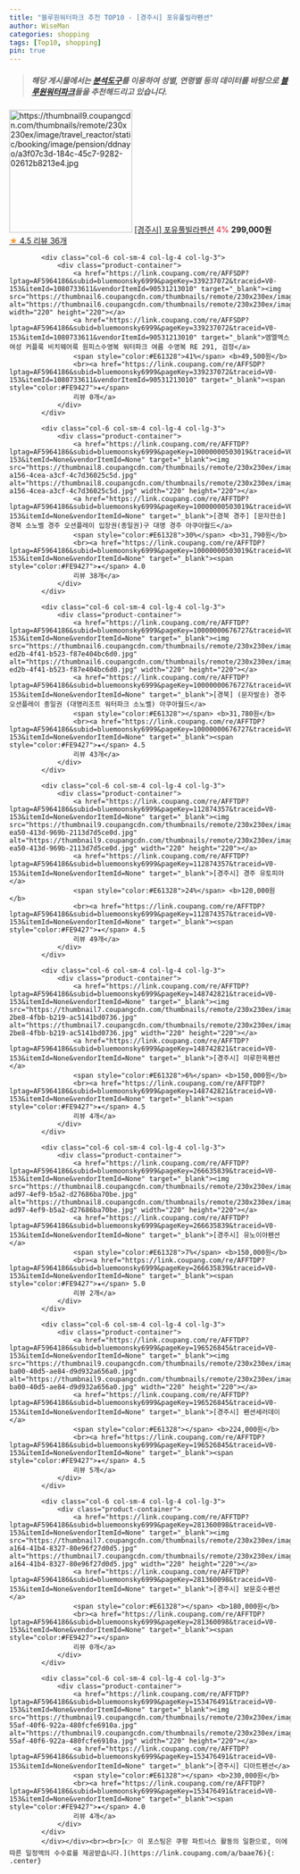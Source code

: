 ```yaml
---
title: "블루원워터파크 추천 TOP10 - [경주시] 포유풀빌라펜션"
author: WiseMan
categories: shopping
tags: [Top10, shopping]
pin: true
---
```


> ##### 해당 게시물에서는 [**분석도구**](https://itemscout.io/)를 이용하여 **성별**, **연령별** 등의 데이터를 바탕으로 [**블루원워터파크**](https://link.coupang.com/a/baae76)들을 추천해드리고 있습니다.
<div class="container"><div class="row">
            <div class="col-6 col-sm-4 col-lg-4 col-lg-3">
                <div class="product-container">
                    <a href="https://link.coupang.com/re/AFFTDP?lptag=AF5964186&subid=bluemoonsky6999&pageKey=169714633&traceid=V0-153&itemId=None&vendorItemId=None" target="_blank"><img src="https://thumbnail9.coupangcdn.com/thumbnails/remote/230x230ex/image/travel_reactor/static/booking/image/pension/ddnayo/a3f07c3d-184c-45c7-9282-02612b8213e4.jpg" alt="https://thumbnail9.coupangcdn.com/thumbnails/remote/230x230ex/image/travel_reactor/static/booking/image/pension/ddnayo/a3f07c3d-184c-45c7-9282-02612b8213e4.jpg" width="220" height="220"></a>
                    <a href="https://link.coupang.com/re/AFFTDP?lptag=AF5964186&subid=bluemoonsky6999&pageKey=169714633&traceid=V0-153&itemId=None&vendorItemId=None" target="_blank">[경주시] 포유풀빌라펜션</a>
                    <span style="color:#E61328">4%</span> <b>299,000원</b>
                    <br><a href="https://link.coupang.com/re/AFFTDP?lptag=AF5964186&subid=bluemoonsky6999&pageKey=169714633&traceid=V0-153&itemId=None&vendorItemId=None" target="_blank"><span style="color:#FE9427">★</span> 4.5
                    리뷰 36개</a>
                </div>
            </div>
            
            <div class="col-6 col-sm-4 col-lg-4 col-lg-3">
                <div class="product-container">
                    <a href="https://link.coupang.com/re/AFFSDP?lptag=AF5964186&subid=bluemoonsky6999&pageKey=339237072&traceid=V0-153&itemId=1080733611&vendorItemId=90531213010" target="_blank"><img src="https://thumbnail6.coupangcdn.com/thumbnails/remote/230x230ex/image/vendor_inventory/396b/5c51299ccbcf7465211bb974ba50f50218b41aa5fa65a7add06a5f8e5bec.jpg" alt="https://thumbnail6.coupangcdn.com/thumbnails/remote/230x230ex/image/vendor_inventory/396b/5c51299ccbcf7465211bb974ba50f50218b41aa5fa65a7add06a5f8e5bec.jpg" width="220" height="220"></a>
                    <a href="https://link.coupang.com/re/AFFSDP?lptag=AF5964186&subid=bluemoonsky6999&pageKey=339237072&traceid=V0-153&itemId=1080733611&vendorItemId=90531213010" target="_blank">엠엘엑스 여성 커플룩 비치웨어룩 원피스수영복 워터파크 여름 수영복 RE 291, 검정</a>
                    <span style="color:#E61328">41%</span> <b>49,500원</b>
                    <br><a href="https://link.coupang.com/re/AFFSDP?lptag=AF5964186&subid=bluemoonsky6999&pageKey=339237072&traceid=V0-153&itemId=1080733611&vendorItemId=90531213010" target="_blank"><span style="color:#FE9427">★</span> 
                    리뷰 0개</a>
                </div>
            </div>
            
            <div class="col-6 col-sm-4 col-lg-4 col-lg-3">
                <div class="product-container">
                    <a href="https://link.coupang.com/re/AFFTDP?lptag=AF5964186&subid=bluemoonsky6999&pageKey=10000000503019&traceid=V0-153&itemId=None&vendorItemId=None" target="_blank"><img src="https://thumbnail8.coupangcdn.com/thumbnails/remote/230x230ex/image/travel_reactor/travelSeller/common/A00074806/5162328b-a156-4cea-a3cf-4c7d36025c5d.jpg" alt="https://thumbnail8.coupangcdn.com/thumbnails/remote/230x230ex/image/travel_reactor/travelSeller/common/A00074806/5162328b-a156-4cea-a3cf-4c7d36025c5d.jpg" width="220" height="220"></a>
                    <a href="https://link.coupang.com/re/AFFTDP?lptag=AF5964186&subid=bluemoonsky6999&pageKey=10000000503019&traceid=V0-153&itemId=None&vendorItemId=None" target="_blank">[경북 경주] [문자전송]경북 소노벨 경주 오션플레이 입장권(종일권)구 대명 경주 아쿠아월드</a>
                    <span style="color:#E61328">30%</span> <b>31,790원</b>
                    <br><a href="https://link.coupang.com/re/AFFTDP?lptag=AF5964186&subid=bluemoonsky6999&pageKey=10000000503019&traceid=V0-153&itemId=None&vendorItemId=None" target="_blank"><span style="color:#FE9427">★</span> 4.0
                    리뷰 38개</a>
                </div>
            </div>
            
            <div class="col-6 col-sm-4 col-lg-4 col-lg-3">
                <div class="product-container">
                    <a href="https://link.coupang.com/re/AFFTDP?lptag=AF5964186&subid=bluemoonsky6999&pageKey=10000000676727&traceid=V0-153&itemId=None&vendorItemId=None" target="_blank"><img src="https://thumbnail6.coupangcdn.com/thumbnails/remote/230x230ex/image/travel_reactor/travelSeller/common/A00186565/1b06ae82-ed2b-4f41-b523-f87e404bc6d0.jpg" alt="https://thumbnail6.coupangcdn.com/thumbnails/remote/230x230ex/image/travel_reactor/travelSeller/common/A00186565/1b06ae82-ed2b-4f41-b523-f87e404bc6d0.jpg" width="220" height="220"></a>
                    <a href="https://link.coupang.com/re/AFFTDP?lptag=AF5964186&subid=bluemoonsky6999&pageKey=10000000676727&traceid=V0-153&itemId=None&vendorItemId=None" target="_blank">[경북] (문자발송) 경주 오션플레이 종일권 (대명리조트 워터파크 소노벨) 아쿠아월드</a>
                    <span style="color:#E61328"></span> <b>31,780원</b>
                    <br><a href="https://link.coupang.com/re/AFFTDP?lptag=AF5964186&subid=bluemoonsky6999&pageKey=10000000676727&traceid=V0-153&itemId=None&vendorItemId=None" target="_blank"><span style="color:#FE9427">★</span> 4.5
                    리뷰 43개</a>
                </div>
            </div>
            
            <div class="col-6 col-sm-4 col-lg-4 col-lg-3">
                <div class="product-container">
                    <a href="https://link.coupang.com/re/AFFTDP?lptag=AF5964186&subid=bluemoonsky6999&pageKey=112874357&traceid=V0-153&itemId=None&vendorItemId=None" target="_blank"><img src="https://thumbnail9.coupangcdn.com/thumbnails/remote/230x230ex/image/travel_reactor/static/booking/image/pension/ddnayo/773c295f-ea50-413d-969b-2113d7d5ce0d.jpg" alt="https://thumbnail9.coupangcdn.com/thumbnails/remote/230x230ex/image/travel_reactor/static/booking/image/pension/ddnayo/773c295f-ea50-413d-969b-2113d7d5ce0d.jpg" width="220" height="220"></a>
                    <a href="https://link.coupang.com/re/AFFTDP?lptag=AF5964186&subid=bluemoonsky6999&pageKey=112874357&traceid=V0-153&itemId=None&vendorItemId=None" target="_blank">[경주시] 경주 유토피아</a>
                    <span style="color:#E61328">24%</span> <b>120,000원</b>
                    <br><a href="https://link.coupang.com/re/AFFTDP?lptag=AF5964186&subid=bluemoonsky6999&pageKey=112874357&traceid=V0-153&itemId=None&vendorItemId=None" target="_blank"><span style="color:#FE9427">★</span> 4.5
                    리뷰 49개</a>
                </div>
            </div>
            
            <div class="col-6 col-sm-4 col-lg-4 col-lg-3">
                <div class="product-container">
                    <a href="https://link.coupang.com/re/AFFTDP?lptag=AF5964186&subid=bluemoonsky6999&pageKey=148742821&traceid=V0-153&itemId=None&vendorItemId=None" target="_blank"><img src="https://thumbnail7.coupangcdn.com/thumbnails/remote/230x230ex/image/travel_reactor/static/booking/image/pension/ddnayo/766d30dc-2be8-4fbb-b219-ac5141bd0736.jpg" alt="https://thumbnail7.coupangcdn.com/thumbnails/remote/230x230ex/image/travel_reactor/static/booking/image/pension/ddnayo/766d30dc-2be8-4fbb-b219-ac5141bd0736.jpg" width="220" height="220"></a>
                    <a href="https://link.coupang.com/re/AFFTDP?lptag=AF5964186&subid=bluemoonsky6999&pageKey=148742821&traceid=V0-153&itemId=None&vendorItemId=None" target="_blank">[경주시] 미루한옥펜션</a>
                    <span style="color:#E61328">6%</span> <b>150,000원</b>
                    <br><a href="https://link.coupang.com/re/AFFTDP?lptag=AF5964186&subid=bluemoonsky6999&pageKey=148742821&traceid=V0-153&itemId=None&vendorItemId=None" target="_blank"><span style="color:#FE9427">★</span> 4.5
                    리뷰 4개</a>
                </div>
            </div>
            
            <div class="col-6 col-sm-4 col-lg-4 col-lg-3">
                <div class="product-container">
                    <a href="https://link.coupang.com/re/AFFTDP?lptag=AF5964186&subid=bluemoonsky6999&pageKey=266635839&traceid=V0-153&itemId=None&vendorItemId=None" target="_blank"><img src="https://thumbnail8.coupangcdn.com/thumbnails/remote/230x230ex/image/travel_reactor/static/booking/image/pension/ddnayo/f2f986b9-ad97-4ef9-b5a2-d27686ba70be.jpg" alt="https://thumbnail8.coupangcdn.com/thumbnails/remote/230x230ex/image/travel_reactor/static/booking/image/pension/ddnayo/f2f986b9-ad97-4ef9-b5a2-d27686ba70be.jpg" width="220" height="220"></a>
                    <a href="https://link.coupang.com/re/AFFTDP?lptag=AF5964186&subid=bluemoonsky6999&pageKey=266635839&traceid=V0-153&itemId=None&vendorItemId=None" target="_blank">[경주시] 유노이아펜션</a>
                    <span style="color:#E61328">7%</span> <b>150,000원</b>
                    <br><a href="https://link.coupang.com/re/AFFTDP?lptag=AF5964186&subid=bluemoonsky6999&pageKey=266635839&traceid=V0-153&itemId=None&vendorItemId=None" target="_blank"><span style="color:#FE9427">★</span> 5.0
                    리뷰 2개</a>
                </div>
            </div>
            
            <div class="col-6 col-sm-4 col-lg-4 col-lg-3">
                <div class="product-container">
                    <a href="https://link.coupang.com/re/AFFTDP?lptag=AF5964186&subid=bluemoonsky6999&pageKey=196526845&traceid=V0-153&itemId=None&vendorItemId=None" target="_blank"><img src="https://thumbnail9.coupangcdn.com/thumbnails/remote/230x230ex/image/travel_reactor/static/booking/image/pension/ddnayo/1e1279a2-ba00-40d5-ae84-d9d932a656a0.jpg" alt="https://thumbnail9.coupangcdn.com/thumbnails/remote/230x230ex/image/travel_reactor/static/booking/image/pension/ddnayo/1e1279a2-ba00-40d5-ae84-d9d932a656a0.jpg" width="220" height="220"></a>
                    <a href="https://link.coupang.com/re/AFFTDP?lptag=AF5964186&subid=bluemoonsky6999&pageKey=196526845&traceid=V0-153&itemId=None&vendorItemId=None" target="_blank">[경주시] 펜션세러데이</a>
                    <span style="color:#E61328"></span> <b>224,000원</b>
                    <br><a href="https://link.coupang.com/re/AFFTDP?lptag=AF5964186&subid=bluemoonsky6999&pageKey=196526845&traceid=V0-153&itemId=None&vendorItemId=None" target="_blank"><span style="color:#FE9427">★</span> 4.5
                    리뷰 5개</a>
                </div>
            </div>
            
            <div class="col-6 col-sm-4 col-lg-4 col-lg-3">
                <div class="product-container">
                    <a href="https://link.coupang.com/re/AFFTDP?lptag=AF5964186&subid=bluemoonsky6999&pageKey=281360098&traceid=V0-153&itemId=None&vendorItemId=None" target="_blank"><img src="https://thumbnail7.coupangcdn.com/thumbnails/remote/230x230ex/image/travel_reactor/static/booking/image/pension/ddnayo/1a183ca6-a164-41b4-8327-80e96f27d0d5.jpg" alt="https://thumbnail7.coupangcdn.com/thumbnails/remote/230x230ex/image/travel_reactor/static/booking/image/pension/ddnayo/1a183ca6-a164-41b4-8327-80e96f27d0d5.jpg" width="220" height="220"></a>
                    <a href="https://link.coupang.com/re/AFFTDP?lptag=AF5964186&subid=bluemoonsky6999&pageKey=281360098&traceid=V0-153&itemId=None&vendorItemId=None" target="_blank">[경주시] 보문호수펜션</a>
                    <span style="color:#E61328"></span> <b>180,000원</b>
                    <br><a href="https://link.coupang.com/re/AFFTDP?lptag=AF5964186&subid=bluemoonsky6999&pageKey=281360098&traceid=V0-153&itemId=None&vendorItemId=None" target="_blank"><span style="color:#FE9427">★</span> 
                    리뷰 0개</a>
                </div>
            </div>
            
            <div class="col-6 col-sm-4 col-lg-4 col-lg-3">
                <div class="product-container">
                    <a href="https://link.coupang.com/re/AFFTDP?lptag=AF5964186&subid=bluemoonsky6999&pageKey=153476491&traceid=V0-153&itemId=None&vendorItemId=None" target="_blank"><img src="https://thumbnail9.coupangcdn.com/thumbnails/remote/230x230ex/image/travel_reactor/static/booking/image/pension/ddnayo/081d5bf0-55af-40f6-922a-480fcfe6910a.jpg" alt="https://thumbnail9.coupangcdn.com/thumbnails/remote/230x230ex/image/travel_reactor/static/booking/image/pension/ddnayo/081d5bf0-55af-40f6-922a-480fcfe6910a.jpg" width="220" height="220"></a>
                    <a href="https://link.coupang.com/re/AFFTDP?lptag=AF5964186&subid=bluemoonsky6999&pageKey=153476491&traceid=V0-153&itemId=None&vendorItemId=None" target="_blank">[경주시] 디아트펜션</a>
                    <span style="color:#E61328"></span> <b>230,000원</b>
                    <br><a href="https://link.coupang.com/re/AFFTDP?lptag=AF5964186&subid=bluemoonsky6999&pageKey=153476491&traceid=V0-153&itemId=None&vendorItemId=None" target="_blank"><span style="color:#FE9427">★</span> 4.0
                    리뷰 4개</a>
                </div>
            </div>
            </div></div><br><br>[👉 이 포스팅은 쿠팡 파트너스 활동의 일환으로, 이에 따른 일정액의 수수료를 제공받습니다.](https://link.coupang.com/a/baae76){: .center}